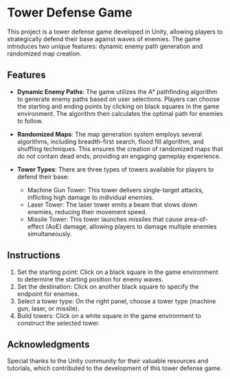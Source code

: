 # Tower Defense Game

This project is a tower defense game developed in Unity, allowing players to strategically defend their base against waves of enemies. The game introduces two unique features: dynamic enemy path generation and randomized map creation.

## Features

- **Dynamic Enemy Paths**: The game utilizes the A* pathfinding algorithm to generate enemy paths based on user selections. Players can choose the starting and ending points by clicking on black squares in the game environment. The algorithm then calculates the optimal path for enemies to follow.

- **Randomized Maps**: The map generation system employs several algorithms, including breadth-first search, flood fill algorithm, and shuffling techniques. This ensures the creation of randomized maps that do not contain dead ends, providing an engaging gameplay experience.

- **Tower Types**: There are three types of towers available for players to defend their base:
  - Machine Gun Tower: This tower delivers single-target attacks, inflicting high damage to individual enemies.
  - Laser Tower: The laser tower emits a beam that slows down enemies, reducing their movement speed.
  - Missile Tower: This tower launches missiles that cause area-of-effect (AoE) damage, allowing players to damage multiple enemies simultaneously.

## Instructions

1. Set the starting point: Click on a black square in the game environment to determine the starting position for enemy waves.
2. Set the destination: Click on another black square to specify the endpoint for enemies.
3. Select a tower type: On the right panel, choose a tower type (machine gun, laser, or missile).
4. Build towers: Click on a white square in the game environment to construct the selected tower.

## Acknowledgments

Special thanks to the Unity community for their valuable resources and tutorials, which contributed to the development of this tower defense game.
